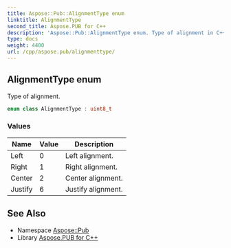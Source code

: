 ```yaml
---
title: Aspose::Pub::AlignmentType enum
linktitle: AlignmentType
second_title: Aspose.PUB for C++
description: 'Aspose::Pub::AlignmentType enum. Type of alignment in C++.'
type: docs
weight: 4400
url: /cpp/aspose.pub/alignmenttype/
---
```

## AlignmentType enum


Type of alignment.

```cpp
enum class AlignmentType : uint8_t
```

### Values

| Name | Value | Description |
| --- | --- | --- |
| Left | 0 | Left alignment. |
| Right | 1 | Right alignment. |
| Center | 2 | Center alignment. |
| Justify | 6 | Justify alignment. |

## See Also

* Namespace [Aspose::Pub](../)
* Library [Aspose.PUB for C++](../../)
